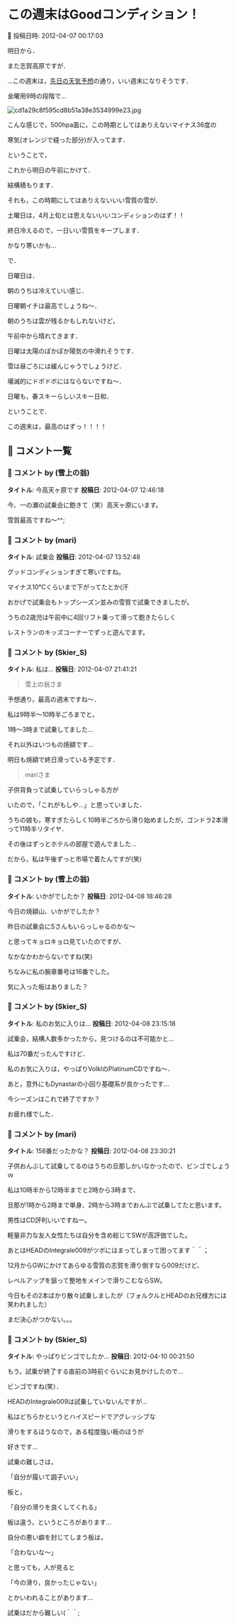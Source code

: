 # この週末はGoodコンディション！

📅 投稿日時: 2012-04-07 00:17:03

明日から．


また志賀高原ですが．





…この週末は，[先日の天気予想](e66097e561113f17cd6e5321feef45b88.md)の通り，いい週末になりそうです．





金曜用9時の段階で…




![cd1a29c8f595cd8b51a38e3534999e23.jpg](images/cd1a29c8f595cd8b51a38e3534999e23.jpg)




こんな感じで，500hpa面に，この時期としてはありえないマイナス36度の


寒気(オレンジで縫った部分)が入ってます．





ということで，


これから明日の午前にかけて．


結構積もります．


それも，この時期にしてはありえないいい雪質の雪が．


土曜日は，4月上旬とは思えないいいコンディションのはず！！


終日冷えるので，一日いい雪質をキープします．


かなり寒いかも…





で．


日曜日は．


朝のうちは冷えていい感じ．


日曜朝イチは最高でしょうね～．


朝のうちは雲が残るかもしれないけど，


午前中から晴れてきます．


日曜は太陽のぽかぽか陽気の中滑れそうです．


雪は昼ごろには緩んじゃうでしょうけど．


壊滅的にドボドボにはならないですね～．





日曜も，春スキーらしいスキー日和．





ということで．


この週末は，最高のはずっ！！！！

## 💬 コメント一覧

### 💬 コメント by (雪上の翁)
**タイトル**: 今高天ヶ原です
**投稿日**: 2012-04-07 12:46:18

今、一の瀬の試乗会に飽きて（笑）高天ヶ原にいます。

雪質最高ですね～^^;

### 💬 コメント by (mari)
**タイトル**: 試乗会
**投稿日**: 2012-04-07 13:52:48

グッドコンディションすぎて寒いですね。

マイナス10℃くらいまで下がってたとか(汗

おかげで試乗会もトップシーズン並みの雪質で試乗できましたが。

うちの2歳児は午前中に4回リフト乗って滑って飽きたらしく

レストランのキッズコーナーでずっと遊んでます。

### 💬 コメント by (Skier_S)
**タイトル**: 私は…
**投稿日**: 2012-04-07 21:41:21

>雪上の翁さま

予想通り，最高の週末ですね～．

私は9時半～10時半ごろまでと，

1時～3時まで試乗してました…

それ以外はいつもの焼額です…

明日も焼額で終日滑っている予定です．



>mariさま

子供背負って試乗していらっしゃる方が

いたので，「これがもしや…」と思っていました．

うちの娘も，寒すぎたらしく10時半ごろから滑り始めましたが，ゴンドラ2本滑って11時半リタイヤ．

その後はずっとホテルの部屋で遊んでました…

だから，私は午後ずっと市場で着たんですが(笑)

### 💬 コメント by (雪上の翁)
**タイトル**: いかがでしたか？
**投稿日**: 2012-04-08 18:46:28

今日の焼額山、いかがでしたか？

昨日の試乗会にSさんもいらっしゃるのかな～

と思ってキョロキョロ見ていたのですが、

なかなかわからないですね(笑)

ちなみに私の腕章番号は16番でした。

気に入った板はありました？

### 💬 コメント by (Skier_S)
**タイトル**: 私のお気に入りは…
**投稿日**: 2012-04-08 23:15:18

試乗会，結構人数多かったから，見つけるのは不可能かと…

私は70番だったんですけど．



私のお気に入りは，やっぱりVolklのPlatinumCDですね～．



あと，意外にもDynastarの小回り基礎系が良かったです…



今シーズンはこれで終了ですか？

お疲れ様でした．

### 💬 コメント by (mari)
**タイトル**: 158番だったかな？
**投稿日**: 2012-04-08 23:30:21

子供おんぶして試乗してるのはうちの旦那しかいなかったので、ビンゴでしょうｗ



私は10時半から12時半までと2時から3時まで、

旦那が1時から2時まで単身、2時から3時までおんぶで試乗してたと思います。



男性はCD評判いいですねー。

軽量非力な友人女性たちは自分を含め総じてSWが高評価でした。

あとはHEADのIntegrale009がツボにはまってしまって困ってます＾＾；

12月からGWにかけてあらゆる雪質の志賀を滑り倒すなら009だけど、

レベルアップを狙って整地をメインで滑りこむならSW。

今日もその2本ばかり散々試乗しましたが（フォルクルとHEADのお兄様方には笑われました）

まだ決心がつかない。。。

### 💬 コメント by (Skier_S)
**タイトル**: やっぱりビンゴでしたか…
**投稿日**: 2012-04-10 00:21:50

もう，試乗が終了する直前の3時前ぐらいにお見かけしたので…

ビンゴですね(笑）．



HEADのIntegrale009は試乗していないんですが…

私はどちらかというとハイスピードでアグレッシブな

滑りをするほうなので，ある程度強い板のほうが

好きです…



試乗の難しさは，

「自分が履いて調子いい」

板と，

「自分の滑りを良くしてくれる」

板は違う，というところがあります…

自分の悪い癖を封じてしまう板は，

「合わないな～」

と思っても，人が見ると

「今の滑り，良かったじゃない」

とかいわれることがあります…



試乗はだから難しい(＾＾;

